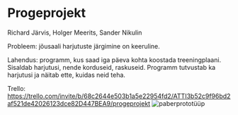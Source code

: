 # Progeprojekt

Richard Järvis, Holger Meerits, Sander Nikulin

Probleem: jõusaali harjutuste järgimine on keeruline.

Lahendus: programm, kus saad iga päeva kohta koostada treeningplaani. Sisaldab harjutusi, nende korduseid, raskuseid. Programm tutvustab ka harjutusi ja näitab ette, kuidas neid teha.

Trello: https://trello.com/invite/b/68c2644e503b1a5e22954fd2/ATTI3b52c9f96bd2af521de42026123dce82D447BEA9/progeprojekt
![paberprototüüp](https://github.com/user-attachments/assets/d5dee733-09fc-41c3-a73d-9006fc0697fa)
